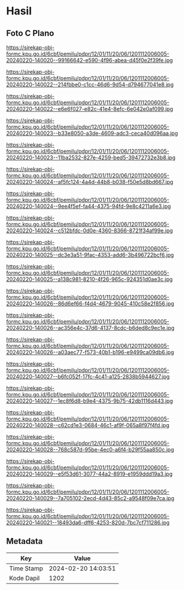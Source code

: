 # Hasil

## Foto C Plano

https://sirekap-obj-formc.kpu.go.id/6cbf/pemilu/pdpr/12/01/11/20/06/1201112006005-20240220-140020--99166642-e590-4f96-abea-d45f0e2f39fe.jpg

https://sirekap-obj-formc.kpu.go.id/6cbf/pemilu/pdpr/12/01/11/20/06/1201112006005-20240220-140022--214fbbe0-c1cc-46d6-9d54-d794677041e8.jpg

https://sirekap-obj-formc.kpu.go.id/6cbf/pemilu/pdpr/12/01/11/20/06/1201112006005-20240220-140022--e6e6f027-e82c-41e4-8efc-6e042e0af099.jpg

https://sirekap-obj-formc.kpu.go.id/6cbf/pemilu/pdpr/12/01/11/20/06/1201112006005-20240220-140023--b33e8050-a3de-4609-adc3-ceca40d096aa.jpg

https://sirekap-obj-formc.kpu.go.id/6cbf/pemilu/pdpr/12/01/11/20/06/1201112006005-20240220-140023--11ba2532-827e-4259-bed5-39472732e3b8.jpg

https://sirekap-obj-formc.kpu.go.id/6cbf/pemilu/pdpr/12/01/11/20/06/1201112006005-20240220-140024--af5fc124-4a4d-44b8-b038-f50e5d8bd667.jpg

https://sirekap-obj-formc.kpu.go.id/6cbf/pemilu/pdpr/12/01/11/20/06/1201112006005-20240220-140024--9ee4f5ef-fa44-4375-94fd-9e8c4211a6e3.jpg

https://sirekap-obj-formc.kpu.go.id/6cbf/pemilu/pdpr/12/01/11/20/06/1201112006005-20240220-140024--c512bfdc-0d0e-4360-8366-8721f34af99e.jpg

https://sirekap-obj-formc.kpu.go.id/6cbf/pemilu/pdpr/12/01/11/20/06/1201112006005-20240220-140025--dc3e3a51-9fac-4353-add6-3b496722bcf6.jpg

https://sirekap-obj-formc.kpu.go.id/6cbf/pemilu/pdpr/12/01/11/20/06/1201112006005-20240220-140025--a138c981-8210-4f26-965c-924351d0ae3c.jpg

https://sirekap-obj-formc.kpu.go.id/6cbf/pemilu/pdpr/12/01/11/20/06/1201112006005-20240220-140026--86d6ef66-f4d4-4679-9045-410c58e2f856.jpg

https://sirekap-obj-formc.kpu.go.id/6cbf/pemilu/pdpr/12/01/11/20/06/1201112006005-20240220-140026--ac356e4c-37d6-4137-8cdc-b6ded8c9ec1e.jpg

https://sirekap-obj-formc.kpu.go.id/6cbf/pemilu/pdpr/12/01/11/20/06/1201112006005-20240220-140026--a03aec77-f573-40b1-b196-e9499ca09db6.jpg

https://sirekap-obj-formc.kpu.go.id/6cbf/pemilu/pdpr/12/01/11/20/06/1201112006005-20240220-140027--b6fc052f-17fc-4c41-a125-2838b5944627.jpg

https://sirekap-obj-formc.kpu.go.id/6cbf/pemilu/pdpr/12/01/11/20/06/1201112006005-20240220-140027--1ec8f6d8-b9e4-4375-9b75-42db1116d443.jpg

https://sirekap-obj-formc.kpu.go.id/6cbf/pemilu/pdpr/12/01/11/20/06/1201112006005-20240220-140028--c62cd1e3-0684-46c1-af9f-065a8f97f4fd.jpg

https://sirekap-obj-formc.kpu.go.id/6cbf/pemilu/pdpr/12/01/11/20/06/1201112006005-20240220-140028--768c587d-95be-4ec0-a6f4-b29f55aa850c.jpg

https://sirekap-obj-formc.kpu.go.id/6cbf/pemilu/pdpr/12/01/11/20/06/1201112006005-20240220-140029--e5f53d61-3077-44a2-8919-e1959ddd19a3.jpg

https://sirekap-obj-formc.kpu.go.id/6cbf/pemilu/pdpr/12/01/11/20/06/1201112006005-20240220-140029--7a705102-2ecd-4d43-85c2-a9548f09e7ca.jpg

https://sirekap-obj-formc.kpu.go.id/6cbf/pemilu/pdpr/12/01/11/20/06/1201112006005-20240220-140021--18493da6-dff6-4253-820d-7bc7cf711286.jpg


## Metadata

| Key        | Value               |
| ---------- | ------------------- |
| Time Stamp | 2024-02-20 14:03:51 |
| Kode Dapil | 1202                |



